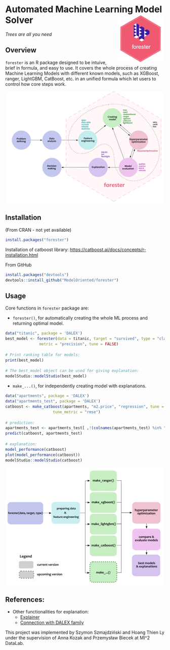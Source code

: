 # Automated Machine Learning Model Solver <img src="man/figures/logo.png" align="right" width="150"/>


_Trees are all you need_

## Overview

`forester` is an R package designed to be intuive, brief in formula, and easy to use. It covers the whole process of creating Machine Learning Models with different known models, such as XGBoost, ranger, LightGBM, CatBoost, etc. in an unified formula which let users to control how core steps work.

<img src="man/figures/graph.png" align="center" width="600"/>



## Installation

(From CRAN - not yet available)

``` r
install.packages("forester")
```

Installation of catboost library:  https://catboost.ai/docs/concepts/r-installation.html

From GitHub

``` r
install.packages("devtools")
devtools::install_github("ModelOriented/forester")
```
 

## Usage
Core functions in `forester` package are:
- `forester()`, for automatically creating the whole ML process and returning optimal model.

``` r
data("titanic", package = 'DALEX') 
best_model <- forester(data = titanic, target = "survived", type = "classification",
		       metric = "precision", tune = FALSE)

# Print ranking table for models:
print(best_model)

# The best_model object can be used for giving explanation:
modelStudio::modelStudio(best_model)
```


- `make_...()`, for independently creating model with explanations.

``` r
data("apartments", package = 'DALEX') 
data("apartments_test", package = 'DALEX')
catboost <- make_catboost(apartments, "m2.price", "regression", tune = TRUE, 
		             tune_metric = "rmse") 

# prediction:
apartments_test <- apartments_test[ ,!(colnames(apartments_test) %in% "m2.price"]
predict(catboost, apartments_test)

# explanation:
model_performance(catboost)
plot(model_performance(catboost))
modelStudio::modelStudio(catboost)
```

<img src="man/figures/forester_diagram.png" align="center" width="600"/>


## References:
- Other functionalities for explanation:
   - [Explainer](https://rdrr.io/cran/DALEX/man/explain.html)
   - [Connection with DALEX family](https://github.com/ModelOriented/DALEX)


This project was implemented by Szymon Szmajdziński and Hoang Thien Ly under the supervision of Anna Kozak and Przemysław Biecek at MI^2 DataLab.

